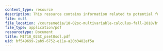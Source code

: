 ```yaml
---
content_type: resource
description: This resource contains information related to potential function.
file: null
file_location: /coursemedia/18-02sc-multivariable-calculus-fall-2010/bf5496992ab96752e11aa20b3482ef5a_MIT18_02SC_pset8sol.pdf
file_type: application/pdf
resourcetype: Document
title: MIT18_02SC_pset8sol.pdf
uid: bf549699-2ab9-6752-e11a-a20b3482ef5a
---
```

